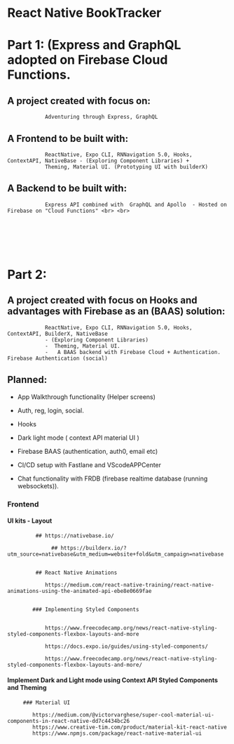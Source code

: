 # React Native BookTracker


# Part 1: (Express and GraphQL adopted on Firebase Cloud Functions.


## A project created with focus on: 

                Adventuring through Express, GraphQL
               
##  A Frontend to be built with: 

                ReactNative, Expo CLI, RNNavigation 5.0, Hooks, ContextAPI, NativeBase - (Exploring Component Libraries) +
                Theming, Material UI. (Prototyping UI with builderX)

## A Backend to be built with: 

                Express API combined with  GraphQL and Apollo  - Hosted on Firebase on "Cloud Functions" <br> <br>


&nbsp;
&nbsp;
&nbsp;
&nbsp;    
&nbsp;
&nbsp;
&nbsp;
&nbsp;
&nbsp;
&nbsp;
&nbsp;
&nbsp;    
&nbsp;
&nbsp;
&nbsp;
&nbsp;
&nbsp;
&nbsp;
&nbsp;
&nbsp;    
&nbsp;
&nbsp;
&nbsp;
&nbsp;

# Part 2:

## A project created with focus on Hooks and advantages with Firebase as an (BAAS) solution:

                ReactNative, Expo CLI, RNNavigation 5.0, Hooks, ContextAPI, BuilderX, NativeBase 
                - (Exploring Component Libraries) 
                -  Theming, Material UI. 
                -   A BAAS backend with Firebase Cloud + Authentication. Firebase Authentication (social)
                
                
 ## Planned: 

+ App Walkthrough functionality (Helper screens)

+ Auth, reg, login, social.

+ Hooks

+ Dark light mode ( context API  material UI )

+ Firebase BAAS (authentication, auth0, email etc)

+ CI/CD setup with Fastlane and VScodeAPPCenter

+ Chat functionality with FRDB (firebase realtime database (running websockets)).


### Frontend


#### UI kits - Layout

		     ## https://nativebase.io/
         
       			  ## https://builderx.io/?utm_source=nativebase&utm_medium=website+fold&utm_campaign=nativebase
         
        
		     ## React Native Animations

			    https://medium.com/react-native-training/react-native-animations-using-the-animated-api-ebe8e0669fae


		    ### Implementing Styled Components 
		    
	
			    https://www.freecodecamp.org/news/react-native-styling-styled-components-flexbox-layouts-and-more
			    
			    https://docs.expo.io/guides/using-styled-components/
			    
			    https://www.freecodecamp.org/news/react-native-styling-styled-components-flexbox-layouts-and-more/






#### Implement Dark and Light mode using Context API Styled Components and Theming 


		 ### Material UI 
		 
		 	https://medium.com/@victorvarghese/super-cool-material-ui-components-in-react-native-dd7c4434bc26
			https://www.creative-tim.com/product/material-kit-react-native
			https://www.npmjs.com/package/react-native-material-ui



&nbsp;
&nbsp;
&nbsp;
&nbsp;    
&nbsp;
&nbsp;
&nbsp;
&nbsp;
&nbsp;
&nbsp;
&nbsp;
&nbsp;    
&nbsp;
&nbsp;
&nbsp;
&nbsp;
&nbsp;
&nbsp;
&nbsp;
&nbsp;    
&nbsp;
&nbsp;
&nbsp;
&nbsp;
